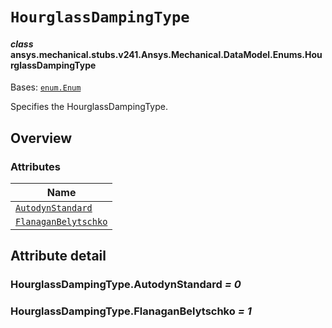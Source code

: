 # `HourglassDampingType`



#### *class* ansys.mechanical.stubs.v241.Ansys.Mechanical.DataModel.Enums.HourglassDampingType

Bases: [`enum.Enum`](https://docs.python.org/3/library/enum.html#enum.Enum)

Specifies the HourglassDampingType.

<!-- !! processed by numpydoc !! -->

<a id="overview"></a>

## Overview

### Attributes

| Name |
| ---------------------------------------------------------------------------------------------------------------------------------------------- |
| [`AutodynStandard`](../../../../../v242/Ansys/Mechanical/DataModel/Enums/HourglassDampingType.md#HourglassDampingType.AutodynStandard) |
| [`FlanaganBelytschko`](../../../../../v242/Ansys/Mechanical/DataModel/Enums/HourglassDampingType.md#HourglassDampingType.FlanaganBelytschko) |

<a id="attribute-detail"></a>

## Attribute detail

<a id="HourglassDampingType.AutodynStandard"></a>

### HourglassDampingType.AutodynStandard *= 0*

<a id="HourglassDampingType.FlanaganBelytschko"></a>

### HourglassDampingType.FlanaganBelytschko *= 1*


